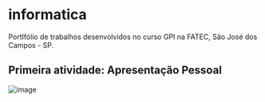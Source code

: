 # informatica
PortIfólio de trabalhos desenvolvidos no curso GPI na FATEC, São José dos Campos - SP.
## Primeira atividade: Apresentação Pessoal 
![image](https://github.com/user-attachments/assets/0e1472ad-01ea-4aee-b264-1cb2a220e0a6)
